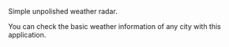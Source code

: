Simple unpolished weather radar.

You can check the basic weather information of any city with this application.
